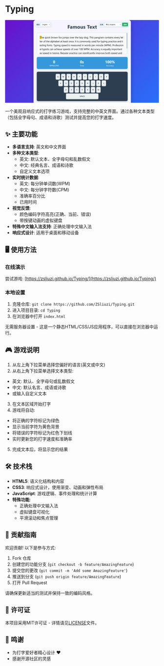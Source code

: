 # Typing

![Typing截图](截图.png)

一个美观且响应式的打字练习游戏，支持完整的中英文界面。通过各种文本类型（包括全字母句、成语和诗歌）测试并提高您的打字速度。

## ✨ 主要功能

- **多语言支持**: 英文和中文界面
- **多种文本类型**:
  - 英文: 默认文本、全字母句和乱数假文
  - 中文: 经典名言、成语和诗歌
  - 自定义文本选项
- **实时统计数据**:
  - 英文: 每分钟单词数(WPM)
  - 中文: 每分钟字符数(CPM)
  - 准确率百分比
  - 已用时间
- **视觉反馈**:
  - 颜色编码字符高亮(正确、当前、错误)
  - 带按键动画的虚拟键盘
- **特殊中文输入法支持**: 正确处理中文输入法
- **响应式设计**: 适用于桌面和移动设备

## 🖥️ 使用方法

### 在线演示
尝试游戏: [https://zsliuzi.github.io/Typing/](https://zsliuzi.github.io/Typing/)
 
### 本地设置
1. 克隆仓库:
   `git clone https://github.com/ZSliuzi/Typing.git`
2. 进入项目目录:
   `cd Typing`
3. 在浏览器中打开 `index.html`

无需服务器设置 - 这是一个静态HTML/CSS/JS应用程序，可以直接在浏览器中运行。

## 🎮 游戏说明

1. 从左上角下拉菜单选择您偏好的语言(英文或中文)
2. 从右上角下拉菜单选择文本类型:
- 英文: 默认、全字母句或乱数假文
- 中文: 默认名言、成语或诗歌
- 或输入自定义文本
3. 在文本区域开始打字
4. 游戏将自动:
- 将正确的字符标记为绿色
- 显示当前字符为黄色背景
- 将错误的字符标记为红色下划线
- 实时更新您的打字速度和准确率
5. 完成文本后，将显示您的结果

## 🛠️ 技术栈

- **HTML5**: 语义化结构和内容
- **CSS3**: 响应式设计，使用渐变、动画和弹性布局
- **JavaScript**: 游戏逻辑、事件处理和统计计算
- **特殊功能**:
  - 正确处理中文输入法
  - 虚拟键盘可视化
  - 平滑滚动和焦点管理

## 🤝 贡献指南

欢迎贡献! 以下是参与方式:

1. Fork 仓库
2. 创建您的功能分支 (`git checkout -b feature/AmazingFeature`)
3. 提交您的更改 (`git commit -m 'Add some AmazingFeature'`)
4. 推送到分支 (`git push origin feature/AmazingFeature`)
5. 打开 Pull Request

请确保更新适当的测试并保持一致的编码风格。

## 📄 许可证

本项目采用MIT许可证 - 详情请见[LICENSE](LICENSE)文件。

## 🙏 鸣谢

- 为打字爱好者精心设计 ❤️
- 感谢开源社区的灵感
